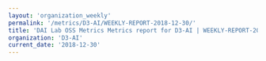 ```yaml
---
layout: 'organization_weekly'
permalink: '/metrics/D3-AI/WEEKLY-REPORT-2018-12-30/'
title: 'DAI Lab OSS Metrics Metrics report for D3-AI | WEEKLY-REPORT-2018-12-30'
organization: 'D3-AI'
current_date: '2018-12-30'
---
```


